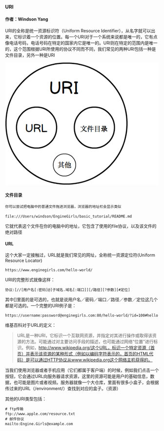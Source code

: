 ### URI

#### 作者：Windson Yang

URI的全称是统一资源标识符（Uniform Resource Identifier），从名字就可以出来，它标识着一个资源的位置。每一个URI对于一个系统来说都是唯一的，它有点像电话号码，电话号码在特定的国家内它是唯一的。URI则在特定的范围内是唯一的，这个范围根据URI所使用的协议不同而不同，我们常见的两种URI包括一种是文件目录，另外一种是URI

![URI](https://raw.githubusercontent.com/EngineGirl/basic-tutorial/master/imgs/basic/URI.png)

#### 文件目录
    你可以尝试把电脑中的普通文件拖进浏览器，浏览器的地址栏会显示类似

    file:///Users/windson/EngineGirls/basic_tutorial/README.md
它就代表这个文件在你的电脑中的地址，它包含了使用的file协议，以及该文件的绝对路径

#### URL
这个大家一定接触过，URL就是我们常见的网址，全称统一资源定位符(Uniform Resource Locator)

    https://www.enginegirls.com/hello-world/
    
URI的完整形式就像这样：

    协议:[//[用户名[:密码]@]子域名.域名[:端口]][/路径][?参数][#定位]

其中[]里面的是可选的，也就是说用户名／密码／端口／路径／参数／定位这几个都是可选的。一个完整的URI例子是：

    https://username:password@enginegirls.com:80/hello-world/?id=100#hello

维基百科对于URL的定义：
> URL是一种URI，它标识一个互联网资源，并指定对其进行操作或取得该资源的方法。可能通过对主要访问手段的描述，也可能通过网络“位置”进行标识。例如，http://www.wikipedia.org/这个URL，标识一个特定资源（首页）并表示该资源的某种形式（例如以编码字符表示的，首页的HTML代码）是可以通过HTTP协议从www.wikipedia.org这个网络主机获得的。

当我们使用浏览器或者手机应用（它们都属于客户端）的时候，例如我们点击一个按钮，它会通过URL向服务器请求资源，这里的资源可能是用户的基础信息，数据，也可能是图片或者视频。服务器就像一个大仓库，里面有很多小盒子，会根据传过来的URL（/environment/）查找到对应的盒子。（资源）

其他的URI类型包括：

    # ftp传输
    ftp://www.apple.com/resource.txt
    # 邮件协议
    mailto:Engine.Girls@example.com
